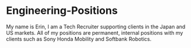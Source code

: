 # Engineering-Positions
My name is Erin, I am a Tech Recruiter supporting clients in the Japan and US markets. All of my positions are permanent, internal positions with my clients such as Sony Honda Mobility and Softbank Robotics.
